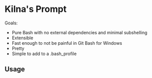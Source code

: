 # Kilna's Prompt

Goals:

* Pure Bash with no external dependencies and minimal subshelling
* Extensible
* Fast enough to not be painful in Git Bash for Windows
* Pretty
* Simple to add to a .bash_profile

## Usage



